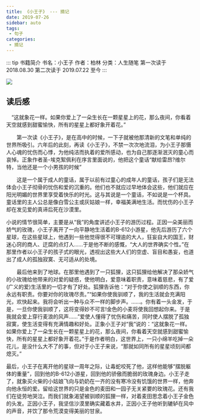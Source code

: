 ```yaml
---
title: 《小王子》 --- 摘记
date: 2019-07-26
sidebar: auto
tags:
 - 句子
categories:
 - 摘记
---
```


::: tip 书籍简介
书名：小王子
作者：柏林
分类：人生随笔
第一次读于 2018.08.30
第二次读于 2019.07.22 至今
:::
<!-- more -->

![](http://s14.sinaimg.cn/large/0065oefPgy6WnD3TUJv3d)

## 读后感

　“这就象花一样。如果你爱上了一朵生长在一颗星星上的花，那么夜间，你看着天空就感到甜蜜愉快，所有的星星上都好象开着花。”

　　第一次读《小王子》，是在高中的时候，一下子就被他那清新的文笔和单纯的世界所吸引。六年后的此刻，再读《小王子》，不禁一次次地流泪，为小王子那慑人心魂的忧伤而心悸，为他纯洁而执着的爱所感动，也为自己那逐渐泯灭的童心而哀悼。正象作者圣-埃克絮佩利在序言里面说的，他把这个童话“献给雷昂?维尔特，当他还是一个小男孩的时候”

　　这是一个属于成人的童话，属于以前有过童心的成年人的童话，孩子们是无法体会小王子彻骨的忧伤和爱的沉重的。他们也不就应过早地体会这些，他们就应在阳光明媚的世界里享受着快乐的时光。这与其说是一个童话，不如说是一个杯具。童话里的主人公总是像白雪公主或灰姑娘一样，幸福美满地生活。而忧伤的小王子却在发见爱的真谛后死在沙漠里。

小说的情节很简单，主要是从“我”的角度讲述小王子的游历过程。正因一朵美丽而娇气的玫瑰，小王子离开了一向平静地生活着的B-612小游星，他先后游历了六个星球，在这些星球上，他遇到一些他觉得很不可理逾的大人，狂妄自大的国王，财迷心窍的商人、迂腐的点灯人……于是他不断的感慨，“大人的世界确实个性。”在那里作者以小王子的孩子式的眼光，透视出这些大人们的空虚、盲目和愚妄，也道出了成人的孤独寂寞、无可适从的处境。

　　最后他来到了地球。在那里他遇到了一只狐狸，这只狐狸给他解决了那朵娇气的小玫瑰给他带来的对爱的疑惑，使他明白，爱意味着职责，意味着慈悲，有了爱(广义的爱)生活里的一切才有了好处。狐狸告诉他：“对于你使之驯顺的东西，你永远有职责。你要对你的玫瑰尽责。”“如果你使我驯顺了，我的生活就会充满阳光，欢快起来。我将会听出一种与众不一样的脚步声。……。你有着一头金发，于是，一旦你使我驯顺了，这将变得妙不可言!金色的小麦将使我回想起你来。于是我就会爱上穿行麦浪的风声……”爱使人懂得了忧伤和痛苦，同时使人摆脱了孤独寂寞，使生活变得有充满情趣和好处。正象小王子对“我”说的：“这就象花一样。如果你爱上了一朵生长在一颗星星上的花，那么夜间，你看着天空就感到甜蜜愉快，所有的星星上都好象开着花。”于是作者明白，这世界上，一只小绵羊吃掉一朵花儿，是没什么大不了的事，但对于小王子来说，“那就如同所有的星星顷刻间都熄灭。”

最后，小王子在离开他的星球一周年之际，让毒蛇咬死了他，这样他能够“摆脱躯体的重量”，回到他的B-612小游星，回到他的骄傲而脆弱的玫瑰身边。小王子走了，就象买火柴的小姑娘飞向与奶奶在一齐的没有寒冷没有饥饿的世界一样，他奔向他永恒的爱。留给这世界的只是金色的麦田和一园子无关紧要的玫瑰花。还有我们在徒劳地哭泣。而我们就象渴望被驯顺的狐狸一样，对着麦田思念着小王子金色的头发。正因小王子，我坚信沙漠里确实藏着水井，正因小王子他听到辘轳在风中的声音，并饮了那令荒漠变得美丽的甘泉。

 <comment-comment/>
